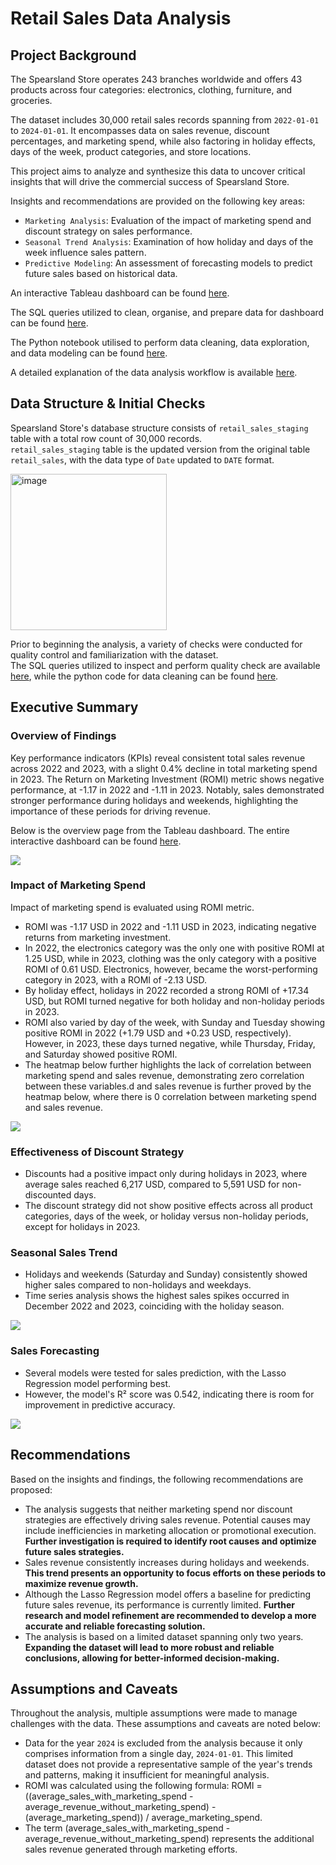 # Retail Sales Data Analysis

## Project Background

The Spearsland Store operates 243 branches worldwide and offers 43 products across four categories: electronics, clothing, furniture, and groceries.   

The dataset includes 30,000 retail sales records spanning from `2022-01-01` to `2024-01-01`. It encompasses data on sales revenue, discount percentages, and marketing spend, while also factoring in holiday effects, days of the week, product categories, and store locations.   

This project aims to analyze and synthesize this data to uncover critical insights that will drive the commercial success of Spearsland Store.   

Insights and recommendations are provided on the following key areas:  
* `Marketing Analysis`: Evaluation of the impact of marketing spend and discount strategy on sales performance.
* `Seasonal Trend Analysis`: Examination of how holiday and days of the week influence sales pattern.
* `Predictive Modeling`: An assessment of forecasting models to predict future sales based on historical data.

An interactive Tableau dashboard can be found [here](https://public.tableau.com/app/profile/lily.tiong/viz/retail_sales_17264041202470/SalesDashboard?publish=yes).  

The SQL queries utilized to clean, organise, and prepare data for dashboard can be found [here](https://github.com/ltiongl/data-analytics-portfolio-projects/blob/main/retail-sales/retail_sales.sql).  

The Python notebook utilised to perform data cleaning, data exploration, and data modeling can be found [here](https://github.com/ltiongl/data-analytics-portfolio-projects/blob/main/retail-sales/retail_sales.ipynb).  

A detailed explanation of the data analysis workflow is available [here](https://github.com/ltiongl/data-analytics-portfolio-projects/blob/main/retail-sales/analysis_workflow.md).


## Data Structure & Initial Checks
Spearsland Store's database structure consists of `retail_sales_staging` table with a total row count of 30,000 records.  
`retail_sales_staging` table is the updated version from the original table `retail_sales`, with the data type of `Date` updated to `DATE` format.

<img width="250" alt="image" src="https://github.com/user-attachments/assets/857914e7-1f2a-4eda-99f8-56e4f082a6e2">   
   
Prior to beginning the analysis, a variety of checks were conducted for quality control and familiarization with the dataset.  
The SQL queries utilized to inspect and perform quality check are available [here](https://github.com/ltiongl/data-analytics-portfolio-projects/blob/main/retail-sales/analysis_workflow.md#data-cleaning), while the python code for data cleaning can be found [here](https://github.com/ltiongl/data-analytics-portfolio-projects/blob/main/retail-sales/analysis_workflow.md#data-cleaning-and-initial-data-exploration).

## Executive Summary
### Overview of Findings

Key performance indicators (KPIs) reveal consistent total sales revenue across 2022 and 2023, with a slight 0.4% decline in total marketing spend in 2023. The Return on Marketing Investment (ROMI) metric shows negative performance, at -1.17 in 2022 and -1.11 in 2023. Notably, sales demonstrated stronger performance during holidays and weekends, highlighting the importance of these periods for driving revenue.

Below is the overview page from the Tableau dashboard. The entire interactive dashboard can be found [here](https://public.tableau.com/app/profile/lily.tiong/viz/retail_sales_17264041202470/SalesDashboard?publish=yes).  

<kbd>
<img src="https://github.com/user-attachments/assets/5b5f9313-9980-4504-8b9a-63a03073989b">
</kbd> 

### Impact of Marketing Spend 
Impact of marketing spend is evaluated using ROMI metric.
* ROMI was -1.17 USD in 2022 and -1.11 USD in 2023, indicating negative returns from marketing investment.
* In 2022, the electronics category was the only one with positive ROMI at 1.25 USD, while in 2023, clothing was the only category with a positive ROMI of 0.61 USD. Electronics, however, became the worst-performing category in 2023, with a ROMI of -2.13 USD.
* By holiday effect, holidays in 2022 recorded a strong ROMI of +17.34 USD, but ROMI turned negative for both holiday and non-holiday periods in 2023.
* ROMI also varied by day of the week, with Sunday and Tuesday showing positive ROMI in 2022 (+1.79 USD and +0.23 USD, respectively). However, in 2023, these days turned negative, while Thursday, Friday, and Saturday showed positive ROMI.
* The heatmap below further highlights the lack of correlation between marketing spend and sales revenue, demonstrating zero correlation between these variables.d and sales revenue is further proved by the heatmap below, where there is 0 correlation between marketing spend and sales revenue.

<kbd>
<img src="https://github.com/user-attachments/assets/20df6623-7619-45df-aa41-2a3d485f3f52">
</kbd>

### Effectiveness of Discount Strategy 
* Discounts had a positive impact only during holidays in 2023, where average sales reached 6,217 USD, compared to 5,591 USD for non-discounted days.
* The discount strategy did not show positive effects across all product categories, days of the week, or holiday versus non-holiday periods, except for holidays in 2023.

### Seasonal Sales Trend
* Holidays and weekends (Saturday and Sunday) consistently showed higher sales compared to non-holidays and weekdays.
* Time series analysis shows the highest sales spikes occurred in December 2022 and 2023, coinciding with the holiday season.

<kbd>
<img src="https://github.com/user-attachments/assets/570b3880-5c1e-49a1-8926-2a93fedf3c92">
</kbd>

### Sales Forecasting
* Several models were tested for sales prediction, with the Lasso Regression model performing best.
* However, the model's R² score was 0.542, indicating there is room for improvement in predictive accuracy.
  
<kbd>
<img src="https://github.com/user-attachments/assets/5e74e54c-0b97-4472-a861-790e68ce4bb3">
</kbd>

## Recommendations
Based on the insights and findings, the following recommendations are proposed:
* The analysis suggests that neither marketing spend nor discount strategies are effectively driving sales revenue. Potential causes may include inefficiencies in marketing allocation or promotional execution. **Further investigation is required to identify root causes and optimize future sales strategies.**
* Sales revenue consistently increases during holidays and weekends. **This trend presents an opportunity to focus efforts on these periods to maximize revenue growth.**
* Although the Lasso Regression model offers a baseline for predicting future sales revenue, its performance is currently limited. **Further research and model refinement are recommended to develop a more accurate and reliable forecasting solution.**
* The analysis is based on a limited dataset spanning only two years. **Expanding the dataset will lead to more robust and reliable conclusions, allowing for better-informed decision-making.**

## Assumptions and Caveats
Throughout the analysis, multiple assumptions were made to manage challenges with the data. These assumptions and caveats are noted below:
* Data for the year `2024` is excluded from the analysis because it only comprises information from a single day, `2024-01-01`. This limited dataset does not provide a representative sample of the year's trends and patterns, making it insufficient for meaningful analysis.
* ROMI was calculated using the following formula: ROMI = ((average_sales_with_marketing_spend - average_revenue_without_marketing_spend) - (average_marketing_spend)) / average_marketing_spend.
 * The term (average_sales_with_marketing_spend - average_revenue_without_marketing_spend) represents the additional sales revenue generated through marketing efforts.

